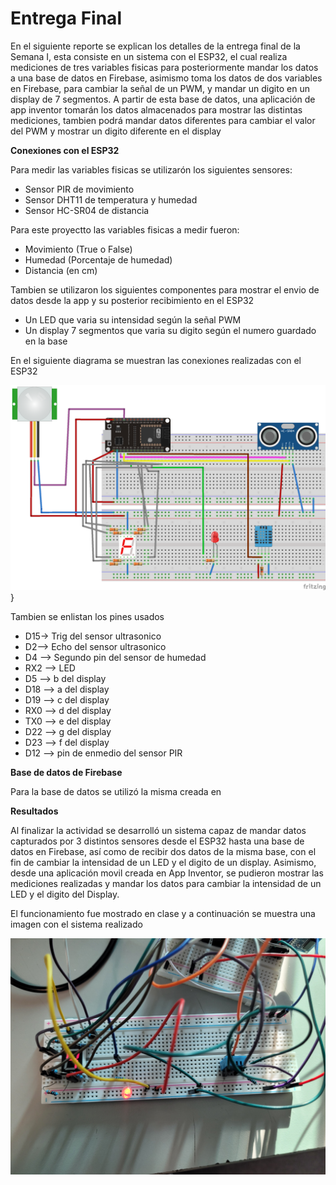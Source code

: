 # Entrega Final

En el siguiente reporte se explican los detalles de la entrega final de la Semana I, esta consiste en un sistema con el ESP32, el cual realiza mediciones de tres variables fisicas para posteriormente mandar los datos a una base de datos en Firebase, asimismo toma los datos de dos variables en Firebase, para cambiar la señal de un PWM, y mandar un digito en un display de 7 segmentos. A partir de esta base de datos, una aplicación de app inventor tomarán los datos almacenados para mostrar las distintas mediciones, tambien podrá mandar datos diferentes para cambiar el valor del PWM y mostrar un digito diferente en el display

**Conexiones con el ESP32**

Para medir las variables fisicas se utilizarón los siguientes sensores:

- Sensor PIR de movimiento
- Sensor DHT11 de temperatura y humedad
- Sensor HC-SR04 de distancia 

Para este proyectto las variables fisicas a medir fueron:

- Movimiento (True o False)
- Humedad (Porcentaje de humedad)
- Distancia (en cm)

Tambien se utilizaron los siguientes componentes para mostrar el envio de datos desde la app y su posterior recibimiento en el ESP32

- Un LED que varia su intensidad según la señal PWM
- Un display 7 segmentos que varia su digito según el numero guardado en la base

En el siguiente diagrama se muestran las conexiones realizadas con el ESP32

![Diagrama de conexiones realizadas](./Semana_I.png)}

Tambien se enlistan los pines usados 

- D15-> Trig del sensor ultrasonico
- D2--> Echo del sensor ultrasonico
- D4 --> Segundo pin del sensor de humedad
- RX2 --> LED
- D5 --> b del display
- D18 --> a del display
- D19 --> c del display
- RX0 --> d del display
- TX0 --> e del display
- D22 --> g del display
- D23 --> f del display
- D12 --> pin de enmedio del sensor PIR

**Base de datos de Firebase**

Para la base de datos se utilizó la misma creada en 

**Resultados**

Al finalizar la actividad se desarrolló un sistema capaz de mandar datos capturados por 3 distintos sensores desde el ESP32 hasta una base de datos en Firebase, así como de recibir dos datos de la misma base, con el fin de cambiar la intensidad de un LED y el digito de un display. Asimismo, desde una aplicación movil creada en App Inventor, se pudieron mostrar las mediciones realizadas y mandar los datos para cambiar la intensidad de un LED y el digito del Display.

El funcionamiento fue mostrado en clase y a continuación se muestra una imagen con el sistema realizado 

![Circuito completo](./20221026_172338.jpg)
